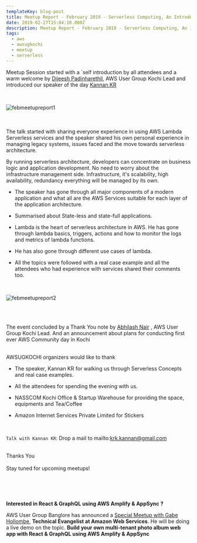 ```yaml
---
templateKey: blog-post
title: Meetup Report - February 2019 - Serverless Computing, An Introduction
date: 2019-02-27T15:04:10.000Z
description: Meetup Report - February 2019 - Serverless Computing, An Introduction
tags:
  - aws
  - awsugkochi
  - meetup
  - serverless
---
```




Meetup Session started with a `self introduction by all attendees and a warm welcome by [Dijeesh Padinharethil](https://www.linkedin.com/in/dijeesh-padinharethil), AWS User Group Kochi Lead and introduced our speaker of the day [Kannan KR](https://www.linkedin.com/in/krkannan1729/)

<br>

![febmeetupreport1](/img/awsugkochi-meetup-feb-2019-01.jpg) 

<br><br>
The talk started with sharing everyone experience in using AWS Lambda Serverless services and the speaker shared his own personal experience in managing legacy systems, issues faced and the move towards serverless architecture.


By running serverless architecture, developers can concentrate on business logic and application development. No need to worry about the infrastructure management side.  Infrastructure, it's scalability, high availability, redundancy everything will be managed by its own.

- The speaker has gone through all major components of a modern application and what all are the AWS Services suitable for each layer of the application architecture. 

- Summarised about State-less and state-full applications.

- Lambda is the heart of serverless architecture in AWS. He has gone through lambda basics, triggers, actions and how to monitor the logs and metrics of lambda functions. 

- He has also gone through different use cases of lambda.

- All the topics were followed with a real case example and all the attendees who had experience with services shared their comments too. 

<br>

![febmeetupreport2](/img/awsugkochi-meetup-feb-2019-02.jpg)

<br><br>

The event concluded by a Thank You note by [Abhilash Nair](https://www.linkedin.com/in/hiabhilash/) , AWS User Group Kochi Lead. And an announcement about plans for conducting first ever AWS Community day in Kochi


<br>
AWSUGKOCHI organizers would like to thank

- The speaker, Kannan KR for walking us through Serverless Concepts and real case examples.

- All the attendees for spending the evening with us.

- NASSCOM Kochi Office & Startup Warehouse for providing the space, equipments and Tea/Coffee 

- Amazon Internet Services Private Limited for Stickers  

<br>

`Talk with Kannan KR`: Drop a mail to mailto:krk.kannan@gmail.com 



<br>
Thanks You
<br>
<br>
Stay tuned for upcoming meetups! 

<br><br><br>


**Interested in React & GraphQL using AWS Amplify & AppSync  ?**

AWS User Group Banglore has announced a [Special Meetup with Gabe Hollombe](https://www.awsugblr.in/blog/2019-02-27-special-meetup-with-gabe-hollombe/), **Technical Evangelist at Amazon Web Services**. He will be doing a live demo on the topic. **Build your own multi-tenant photo album web app with React & GraphQL using AWS Amplify & AppSync**

